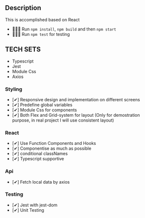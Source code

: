 ## Description
This is accomplished based on React

- 🏃🏻‍♂️ Run `npm install`, `npm build` and then `npm start`
- 🏃🏻‍♂️ Run `npm test` for testing

## TECH SETS

- Typescript
- Jest
- Module Css
- Axios

### Styling
- [✔] Responsive design and implementation on different screens
- [✔] Predefine global variables
- [✔] Module Css for components
- [✔] Both Flex and Grid-system for layout (Only for demostration purpose, in real project I will use consistent layout)

### React
- [✔] Use Function Components and Hooks
- [✔] Componentise as much as possible
- [✔] conditional classNames
- [✔] Typescript supportive

### Api
- [✔] Fetch local data by axios

### Testing
- [✔] Jest with jest-dom
- [✔] Unit Testing

